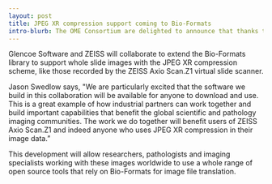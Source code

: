 ```yaml
---
layout: post
title: JPEG XR compression support coming to Bio-Formats
intro-blurb: The OME Consortium are delighted to announce that thanks to a collaboration between Glencoe Software and Carl Zeiss Microscopy GmbH, support for whole slide images compressed with the JPEG XR compression scheme is coming to Bio-Formats
---
```

Glencoe Software and ZEISS will collaborate to extend the Bio-Formats library to support whole slide images
 with the JPEG XR compression scheme, like those recorded by the ZEISS Axio Scan.Z1 virtual slide scanner. 

Jason Swedlow says, "We are particularly excited that the software we build in this collaboration will
be available for anyone to download and use. This is a great example of how industrial partners can work
together and build important capabilities that benefit the global scientific and pathology imaging
communities. The work we do together will benefit users of ZEISS Axio Scan.Z1 and indeed anyone who uses JPEG
XR compression in their image data.”  

This development will allow researchers, pathologists and imaging specialists working with these images
worldwide to use a whole range of open source tools that rely on Bio-Formats for image file translation.

